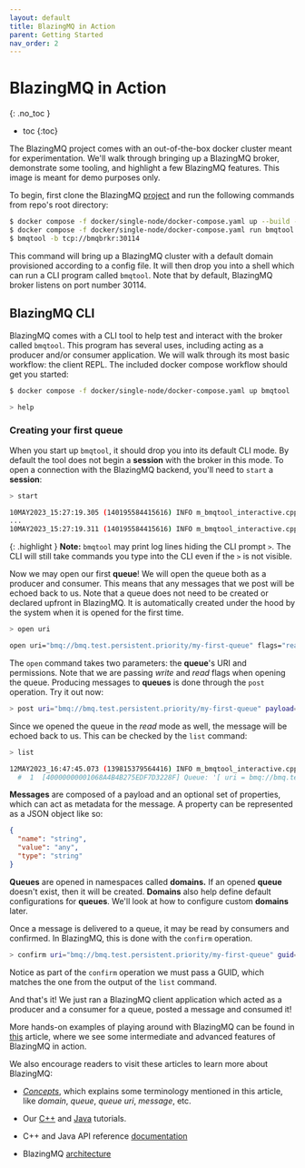 ```yaml
---
layout: default
title: BlazingMQ in Action
parent: Getting Started
nav_order: 2
---
```


# BlazingMQ in Action
{: .no_toc }

* toc
{:toc}

The BlazingMQ project comes with an out-of-the-box docker cluster meant for
experimentation. We'll walk through bringing up a BlazingMQ broker, demonstrate
some tooling, and highlight a few BlazingMQ features.  This image is meant for
demo purposes only.

To begin, first clone the BlazingMQ
[project](https://github.com/bloomberg/blazingmq) and run the following
commands from repo's root directory:

```sh
$ docker compose -f docker/single-node/docker-compose.yaml up --build -d
$ docker compose -f docker/single-node/docker-compose.yaml run bmqtool
$ bmqtool -b tcp://bmqbrkr:30114
```

This command will bring up a BlazingMQ cluster with a default domain
provisioned according to a config file. It will then drop you into a shell
which can run a CLI program called `bmqtool`. Note that by default, BlazingMQ
broker listens on port number 30114.

## BlazingMQ CLI

BlazingMQ comes with a CLI tool to help test and interact with the broker
called `bmqtool`. This program has several uses, including acting as a producer
and/or consumer application. We will walk through its most basic workflow: the
client REPL. The included docker compose workflow should get you started:

```sh
$ docker compose -f docker/single-node/docker-compose.yaml up bmqtool

> help
```

### Creating your first queue

When you start up `bmqtool`, it should drop you into its default CLI mode. By
default the tool does not begin a **session** with the broker in this mode. To
open a connection with the BlazingMQ backend, you'll need to `start` a
**session**:

```sh
> start

10MAY2023_15:27:19.305 (140195584415616) INFO m_bmqtool_interactive.cpp:140 --> Starting session: [ async = false ]
...
10MAY2023_15:27:19.311 (140195584415616) INFO m_bmqtool_interactive.cpp:151 <-- session.start(5.0) => SUCCESS (0)
```

{: .highlight }
**Note:** `bmqtool` may print log lines hiding the CLI prompt `>`.
The CLI will still take commands you type into the CLI even if the `>` is not visible.

Now we may open our first **queue**!  We will open the queue both as a producer
and consumer.  This means that any messages that we post will be echoed back to
us.  Note that a queue does not need to be created or declared upfront in
BlazingMQ. It is automatically created under the hood by the system when it is
opened for the first time.

```sh
> open uri

open uri="bmq://bmq.test.persistent.priority/my-first-queue" flags="read,write,ack"
```

The `open` command takes two parameters: the **queue**'s URI and
permissions. Note that we are passing *write* and *read* flags when opening the
queue. Producing messages to **queues** is done through the `post`
operation. Try it out now:

```sh
> post uri="bmq://bmq.test.persistent.priority/my-first-queue" payload=["hello world"]
```

Since we opened the queue in the *read* mode as well, the message will be
echoed back to us. This can be checked by the `list` command:

```sh
> list

12MAY2023_16:47:45.073 (139815379564416) INFO m_bmqtool_interactive.cpp:648 Unconfirmed message listing: 1 messages
  #  1  [40000000001068A4B4B275EDF7D3228F] Queue: '[ uri = bmq://bmq.test.persistent.priority/my-first-queue correlationId = [ autoValue = 2 ] ]' = 'hello world'
```

**Messages** are composed of a payload and an optional set of properties, which
can act as metadata for the message. A property can be represented as a JSON
object like so:

```json
{
  "name": "string",
  "value": "any",
  "type": "string"
}
```

**Queues** are opened in namespaces called **domains.** If an opened **queue**
doesn't exist, then it will be created. **Domains** also help define default
configurations for **queues**. We'll look at how to configure custom
**domains** later.

Once a message is delivered to a queue, it may be read by consumers and
confirmed. In BlazingMQ, this is done with the `confirm` operation.

```sh
> confirm uri="bmq://bmq.test.persistent.priority/my-first-queue" guid="40000000001068A4B4B275EDF7D3228F"
```

Notice as part of the `confirm` operation we must pass a GUID, which matches
the one from the output of the `list` command.

And that's it!  We just ran a BlazingMQ client application which acted as a
producer and a consumer for a queue, posted a message and consumed it!

More hands-on examples of playing around with BlazingMQ can be found in
[this](../more_fun_with_blazingmq) article, where we see some intermediate and
advanced features of BlazingMQ in action.

We also encourage readers to visit these articles to learn more about
BlazingMQ:

- [*Concepts*](../../introduction/concepts), which explains some terminology
  mentioned in this article, like *domain*, *queue*, *queue uri*, *message*,
  etc.

- Our [C++](https://github.com/bloomberg/blazingmq/tree/main/src/tutorials)
  and
  [Java](https://github.com/bloomberg/bmq-sdk-java/tree/main/bmq-examples)
  tutorials.

- C++ and Java API reference [documentation](../../apidocs/index)

- BlazingMQ [architecture](../../architecture/clustering)
